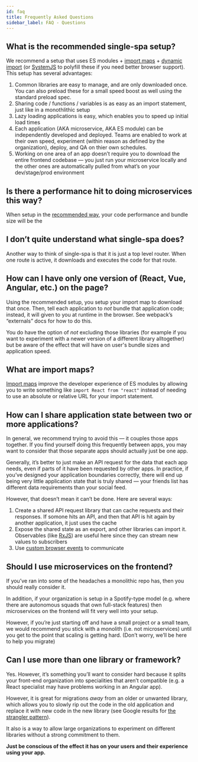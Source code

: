 ```yaml
---
id: faq
title: Frequently Asked Questions
sidebar_label: FAQ - Questions
---
```


## What is the recommended single-spa setup?
We recommend a setup that uses ES modules + [import maps](https://github.com/WICG/import-maps) + [dynamic import](https://developer.mozilla.org/en-US/docs/Web/JavaScript/Reference/Statements/import#Dynamic_Imports) (or [SystemJS](https://github.com/systemjs/systemjs) to polyfill these if you need better browser support).  This setup has several advantages:
1. Common libraries are easy to manage, and are only downloaded once. You can also preload these for a small speed boost as well using the standard preload spec.
2. Sharing code / functions / variables is as easy as an import statement, just like in a monothlithic setup
3. Lazy loading applications is easy, which enables you to speed up initial load times
4. Each application (AKA microservice, AKA ES module) can be independently developed and deployed. Teams are enabled to work at their own speed, experiment (within reason as defined by the organization), deploy, and QA on thier own schedules.
5. Working on one area of an app doesn’t require you to download the entire frontend codebase — you just run your microservice locally and the other ones are automatically pulled from what’s on your dev/stage/prod environment

## Is there a performance hit to doing microservices this way?
When setup in the [recommended way](#what-is-the-recommended-single-spa-setup), your code performance and bundle size will be the

## I don’t quite understand what single-spa does?
Another way to think of single-spa is that it is just a top level router. When one route is active, it downloads and executes the code for that route.

## How can I have only one version of (React, Vue, Angular, etc.) on the page?
Using the recommended setup, you setup your import map to download that once. Then, tell each application to _not_ bundle that application code; instead, it will given to you at runtime in the browser. See webpack’s “externals” docs for how to do this.

You do have the option of _not_ excluding those libraries (for example if you want to experiment with a newer version of a different library alltogether) but be aware of the effect that will have on user's bundle sizes and application speed.

## What are import maps?
[Import maps](https://github.com/WICG/import-maps) improve the developer experience of ES modules by allowing you to write something like `import React from "react"` instead of needing to use an absolute or relative URL for your import statement.

## How can I share application state between two or more applications?
In general, we recommend trying to avoid this — it couples those apps together. If you find yourself doing this frequently between apps, you may want to consider that those separate apps should actually just be one app.

Generally, it’s better to just make an API request for the data that each app needs, even if parts of it have been requested by other apps. In practice, if you’ve designed your application boundaries correctly, there will end up being very little application state that is truly shared — your friends list has different data requirements than your social feed.

However, that doesn’t mean it can’t be done. Here are several ways:
1. Create a shared API request library that can cache requests and their responses. If somone hits an API, and then that API is hit again by another application, it just uses the cache
2. Expose the shared state as an export, and other libraries can import it. Observables (like [RxJS](https://rxjs-dev.firebaseapp.com/)) are useful here since they can stream new values to subscribers
3. Use [custom browser events](https://developer.mozilla.org/en-US/docs/Web/Guide/Events/Creating_and_triggering_events#Creating_custom_events) to communicate

## Should I use microservices on the frontend?
If you’ve ran into some of the headaches a monolithic repo has, then you should really consider it.

In addition, if your organization is setup in a Spotify-type model (e.g. where there are autonomous squads that own full-stack features) then microservices on the frontend will fit very well into your setup.

However, if you’re just starting off and have a small project or a small team, we would recommend you stick with a monolith (i.e. not microservices) until you get to the point that scaling is getting hard. (Don’t worry, we’ll be here to help you migrate)

## Can I use more than one library or framework?
Yes. However, it’s something you’ll want to consider hard because it splits your front-end organization into specialities that aren’t compatible (e.g. a React specialist may have problems working in an Angular app).

However, it is great for migrations _away_ from an older or unwanted library, which allows you to slowly rip out the code in the old application and replace it with new code in the new library (see Google results for [the strangler pattern](https://www.google.com/search?q=the+strangler+pattern&oq=the+strangler+pattern)).

It also is a way to allow large organizations to experiment on different libraries without a strong commitment to them.

**Just be conscious of the effect it has on your users and their experience using your app.**